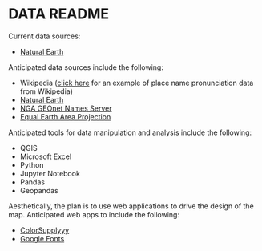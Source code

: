 # DATA README

Current data sources:

* [Natural Earth](http://www.naturalearthdata.com/downloads/50m-cultural-vectors/)

Anticipated data sources include the following:

* Wikipedia ([click here](https://upload.wikimedia.org/wikipedia/commons/5/54/Is-Akureyri.oga) for an example of place name pronunciation data from Wikipedia)
* [Natural Earth](http://www.naturalearthdata.com/)
* [NGA GEOnet Names Server](http://geonames.nga.mil/gns/html/index.html)
* [Equal Earth Area Projection](https://observablehq.com/@d3/equal-earth)

Anticipated tools for data manipulation and analysis include the following:

* QGIS
* Microsoft Excel
* Python
* Jupyter Notebook
* Pandas
* Geopandas

Aesthetically, the plan is to use web applications to drive the design of the map. Anticipated web apps to include the following:

* [ColorSupplyyy](https://colorsupplyyy.com/app)
* [Google Fonts](https://fonts.google.com/)

